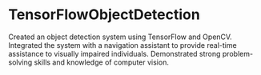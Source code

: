 # TensorFlowObjectDetection
Created an object detection system using TensorFlow and OpenCV. Integrated the system with a navigation assistant to provide real-time assistance to visually impaired individuals. Demonstrated strong problem-solving skills and knowledge of computer vision.
